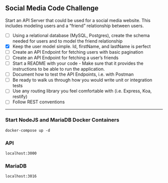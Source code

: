 ## Social Media Code Challenge

Start an API Server that could be used for a social media website. This includes modeling users and a “friend” relationship between users.

- [ ] Using a relational database (MySQL, Postgres), create the schema needed for users and to model the friend relationship
- [x] Keep the user model simple. Id, firstName, and lastName is perfect
- [ ] Create an API Endpoint for fetching users with basic pagination
- [ ] Create an API Endpoint for fetching a user’s friends
- [ ] Start a README with your code - Make sure that it provides the instructions to be able to run the application. 
- [ ] Document how to test the API Endpoints, i.e. with Postman
- [ ] Be ready to walk us through how you would write unit or integration tests
- [ ] Use any routing library you feel comfortable with (i.e. Express, Koa, restify)
- [ ] Follow REST conventions
---
### Start NodeJS and MariaDB Docker Containers
`docker-compose up -d`

### API
`localhost:3000`
### MariaDB
`localhost:3016`